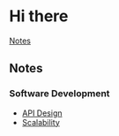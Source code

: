 # Hi there

[Notes](docs/notes)



## Notes
### Software Development
- [API Design ](notes/software-development/backend/apiDesign.md)
- [Scalability](notes/software-development/backend/scale.md)
